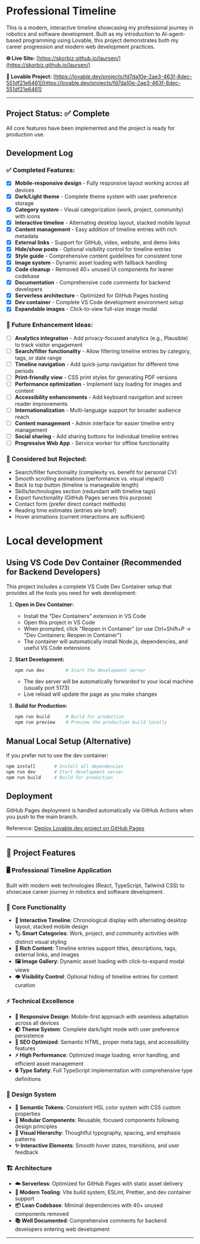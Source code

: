 # Professional Timeline

This is a modern, interactive timeline showcasing my professional journey in robotics and software development. Built as my introduction to AI-agent-based programming using Lovable, this project demonstrates both my career progression and modern web development practices.

**🌐 Live Site:** [https://skorbiz.github.io/laursen/](https://skorbiz.github.io/laursen/)

**🔧 Lovable Project:** [https://lovable.dev/projects/fd7da10e-2ae3-463f-8dec-551df21e6461](https://lovable.dev/projects/fd7da10e-2ae3-463f-8dec-551df21e6461)

---

## Project Status: ✅ Complete

All core features have been implemented and the project is ready for production use.

## Development Log
### ✅ Completed Features:
- [x] **Mobile-responsive design** - Fully responsive layout working across all devices
- [x] **Dark/Light theme** - Complete theme system with user preference storage
- [x] **Category system** - Visual categorization (work, project, community) with icons
- [x] **Interactive timeline** - Alternating desktop layout, stacked mobile layout
- [x] **Content management** - Easy addition of timeline entries with rich metadata
- [x] **External links** - Support for GitHub, video, website, and demo links
- [x] **Hide/show posts** - Optional visibility control for timeline entries
- [x] **Style guide** - Comprehensive content guidelines for consistent tone
- [x] **Image system** - Dynamic asset loading with fallback handling
- [x] **Code cleanup** - Removed 40+ unused UI components for leaner codebase
- [x] **Documentation** - Comprehensive code comments for backend developers
- [x] **Serverless architecture** - Optimized for GitHub Pages hosting
- [x] **Dev container** - Complete VS Code development environment setup
- [x] **Expandable images** - Click-to-view full-size image modal

### 🔮 Future Enhancement Ideas:
- [ ] **Analytics integration** - Add privacy-focused analytics (e.g., Plausible) to track visitor engagement
- [ ] **Search/filter functionality** - Allow filtering timeline entries by category, tags, or date range
- [ ] **Timeline navigation** - Add quick-jump navigation for different time periods
- [ ] **Print-friendly view** - CSS print styles for generating PDF versions
- [ ] **Performance optimization** - Implement lazy loading for images and content
- [ ] **Accessibility enhancements** - Add keyboard navigation and screen reader improvements
- [ ] **Internationalization** - Multi-language support for broader audience reach
- [ ] **Content management** - Admin interface for easier timeline entry management
- [ ] **Social sharing** - Add sharing buttons for individual timeline entries
- [ ] **Progressive Web App** - Service worker for offline functionality

### 🚫 Considered but Rejected:
- Search/filter functionality (complexity vs. benefit for personal CV)
- Smooth scrolling animations (performance vs. visual impact)
- Back to top button (timeline is manageable length)
- Skills/technologies section (redundant with timeline tags)
- Export functionality (GitHub Pages serves this purpose)
- Contact form (prefer direct contact methods)
- Reading time estimates (entries are brief)
- Hover animations (current interactions are sufficient)

# Local development

## Using VS Code Dev Container (Recommended for Backend Developers)
This project includes a complete VS Code Dev Container setup that provides all the tools you need for web development:

1. **Open in Dev Container:**
   - Install the "Dev Containers" extension in VS Code
   - Open this project in VS Code
   - When prompted, click "Reopen in Container" (or use Ctrl+Shift+P → "Dev Containers: Reopen in Container")
   - The container will automatically install Node.js, dependencies, and useful VS Code extensions

2. **Start Development:**
   ```bash
   npm run dev        # Start the development server
   ```
   - The dev server will be automatically forwarded to your local machine (usually port 5173)
   - Live reload will update the page as you make changes

3. **Build for Production:**
   ```bash
   npm run build      # Build for production
   npm run preview    # Preview the production build locally
   ```

## Manual Local Setup (Alternative)
If you prefer not to use the dev container:

```bash
npm install       # Install all dependencies
npm run dev       # Start development server
npm run build     # Build for production
```

## Deployment
GitHub Pages deployment is handled automatically via GitHub Actions when you push to the main branch.

Reference: [Deploy Lovable.dev project on GitHub Pages](https://dev.to/coderatul/host-lovabledev-project-on-github-pages-1c61)

---

## 🎯 Project Features
### 🖥️ **Professional Timeline Application**
Built with modern web technologies (React, TypeScript, Tailwind CSS) to showcase career journey in robotics and software development.

### 🎨 **Core Functionality**
- **📱 Interactive Timeline**: Chronological display with alternating desktop layout, stacked mobile design
- **🏷️ Smart Categories**: Work, project, and community activities with distinct visual styling
- **🔗 Rich Content**: Timeline entries support titles, descriptions, tags, external links, and images
- **🖼️ Image Gallery**: Dynamic asset loading with click-to-expand modal views
- **👁️ Visibility Control**: Optional hiding of timeline entries for content curation

### ⚡ **Technical Excellence**
- **📱 Responsive Design**: Mobile-first approach with seamless adaptation across all devices
- **🌓 Theme System**: Complete dark/light mode with user preference persistence
- **🎯 SEO Optimized**: Semantic HTML, proper meta tags, and accessibility features
- **⚡ High Performance**: Optimized image loading, error handling, and efficient asset management
- **🔒 Type Safety**: Full TypeScript implementation with comprehensive type definitions

### 🎨 **Design System**
- **🎨 Semantic Tokens**: Consistent HSL color system with CSS custom properties
- **🧩 Modular Components**: Reusable, focused components following design principles
- **📐 Visual Hierarchy**: Thoughtful typography, spacing, and emphasis patterns
- **✨ Interactive Elements**: Smooth hover states, transitions, and user feedback

### 🏗️ **Architecture**
- **☁️ Serverless**: Optimized for GitHub Pages with static asset delivery
- **🔧 Modern Tooling**: Vite build system, ESLint, Prettier, and dev container support
- **📦 Lean Codebase**: Minimal dependencies with 40+ unused components removed
- **📚 Well Documented**: Comprehensive comments for backend developers entering web development

---